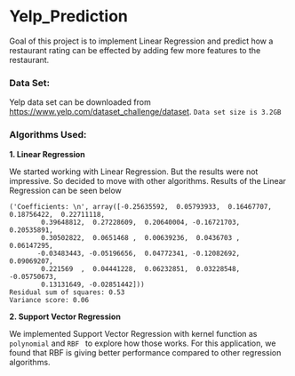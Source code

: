 # Yelp_Prediction

Goal of this project is to implement Linear Regression and predict how a restaurant rating can be effected by adding few more features to the restaurant.


### Data Set:
Yelp data set can be downloaded from https://www.yelp.com/dataset_challenge/dataset.
```Data set size is 3.2GB```


### Algorithms Used:
**1. Linear Regression**

We started working with Linear Regression. But the results were not impressive. So decided to move with other algorithms.
Results of the Linear Regression can be seen below
```
('Coefficients: \n', array([-0.25635592,  0.05793933,  0.16467707,  0.18756422,  0.22711118,
        0.39648812,  0.27228609,  0.20640004, -0.16721703,  0.20535891,
        0.30502822,  0.0651468 ,  0.00639236,  0.0436703 ,  0.06147295,
       -0.03483443, -0.05196656,  0.04772341, -0.12082692,  0.09069207,
        0.221569  ,  0.04441228,  0.06232851,  0.03228548, -0.05750673,
        0.13131649, -0.02851442]))
Residual sum of squares: 0.53
Variance score: 0.06
```

**2. Support Vector Regression**

We implemented Support Vector Regression with kernel function as ``` polynomial``` and ```RBF ``` to explore how those works. For this application, we found that RBF is giving better performance compared to other regression algorithms.




